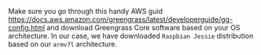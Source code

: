 Make sure you go through this handy AWS guid https://docs.aws.amazon.com/greengrass/latest/developerguide/gg-config.html and download Greengrass Core software based on your OS architecture.
In our case, we have downloaded `Raspbian Jessie` distribution based on our `armv7l` architecture.